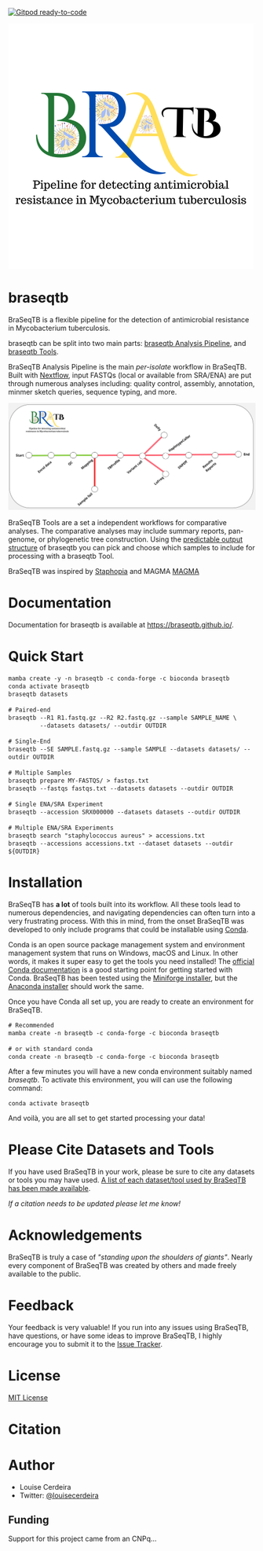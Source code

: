 <!-- [![GitHub release (latest by date)](https://img.shields.io/github/v/release/braseqtb/braseqtb)](https://github.com/braseqtb/braseqtb/releases) -->
<!-- [![Anaconda-Server Badge](https://anaconda.org/bioconda/braseqtb/badges/downloads.svg)](https://anaconda.org/bioconda/braseqtb) -->
[![Gitpod ready-to-code](https://img.shields.io/badge/Gitpod-ready--to--code-908a85?logo=gitpod)](https://gitpod.io/#https://github.com/braseqtb/braseqtb)

![braseqtb Logo](data/braseqtb-logo.png)

# braseqtb
BraSeqTB is a flexible pipeline for the detection of antimicrobial resistance in Mycobacterium tuberculosis.

braseqtb can be split into two main parts:
[braseqtb Analysis Pipeline](https://braseqtb.github.io/latest/beginners-guide/), and
[braseqtb Tools](https://braseqtb.github.io/latest/braseqtb-tools/).


BraSeqTB Analysis Pipeline is the main *per-isolate* workflow in BraSeqTB. Built with
[Nextflow](https://www.nextflow.io/), input FASTQs (local or available from SRA/ENA)
are put through numerous analyses including: quality control, assembly, annotation,
minmer sketch queries, sequence typing, and more.

![braseqtb Overview](data/braseqtb-workflow.jpg)

BraSeqTB Tools are a set a independent workflows for comparative analyses. The comparative analyses
may include summary reports, pan-genome, or phylogenetic tree construction. Using the
[predictable output structure](https://braseqtb.github.io/latest/full-guide/) of braseqtb you can
pick and choose which samples to include for processing with a braseqtb Tool.

BraSeqTB was inspired by [Staphopia](https://staphopia.github.io/) and MAGMA [MAGMA](https://github.com/TORCH-Consortium/MAGMA?tab=readme-ov-file#Prerequisites) 

# Documentation
Documentation for braseqtb is available at https://braseqtb.github.io/.

# Quick Start
```
mamba create -y -n braseqtb -c conda-forge -c bioconda braseqtb
conda activate braseqtb
braseqtb datasets

# Paired-end
braseqtb --R1 R1.fastq.gz --R2 R2.fastq.gz --sample SAMPLE_NAME \
         --datasets datasets/ --outdir OUTDIR

# Single-End
braseqtb --SE SAMPLE.fastq.gz --sample SAMPLE --datasets datasets/ --outdir OUTDIR

# Multiple Samples
braseqtb prepare MY-FASTQS/ > fastqs.txt
braseqtb --fastqs fastqs.txt --datasets datasets --outdir OUTDIR

# Single ENA/SRA Experiment
braseqtb --accession SRX000000 --datasets datasets --outdir OUTDIR

# Multiple ENA/SRA Experiments
braseqtb search "staphylococcus aureus" > accessions.txt
braseqtb --accessions accessions.txt --dataset datasets --outdir ${OUTDIR}
```

# Installation
BraSeqTB has **a lot** of tools built into its workflow. All these tools
lead to numerous dependencies, and navigating dependencies can often turn into a very
frustrating process. With this in mind, from the onset BraSeqTB was developed to only
include programs that could be installable using [Conda](https://conda.io/en/latest/).

Conda is an open source package management system and environment management system that runs
on Windows, macOS and Linux. In other words, it makes it super easy to get the tools you need
installed! The [official Conda documentation](https://conda.io/projects/conda/en/latest/user-guide/install/index.html)
is a good starting point for getting started with Conda. BraSeqTB has been tested using the
[Miniforge installer](https://github.com/conda-forge/miniforgel), but the
[Anaconda installer](https://www.anaconda.com/distribution/) should work the same.

Once you have Conda all set up, you are ready to create an environment for BraSeqTB.

```
# Recommended
mamba create -n braseqtb -c conda-forge -c bioconda braseqtb

# or with standard conda
conda create -n braseqtb -c conda-forge -c bioconda braseqtb
```

After a few minutes you will have a new conda environment suitably named *braseqtb*. To
activate this environment, you will can use the following command:

```
conda activate braseqtb
```

And voilà, you are all set to get started processing your data!

# Please Cite Datasets and Tools
If you have used BraSeqTB in your work, please be sure to cite any datasets or tools you may
have used. [A list of each dataset/tool used by BraSeqTB has been made available](https://braseqtb.github.io/latest/impact-and-outreach/acknowledgements/). 

*If a citation needs to be updated please let me know!*

# Acknowledgements
BraSeqTB is truly a case of *"standing upon the shoulders of giants"*. Nearly every component
of BraSeqTB was created by others and made freely available to the public.

# Feedback
Your feedback is very valuable! If you run into any issues using BraSeqTB, have questions, or have some ideas to improve BraSeqTB, I highly encourage you to submit it to the [Issue Tracker](https://github.com/braseqtb/braseqtb/issues).

# License
[MIT License](https://raw.githubusercontent.com/braseqtb/braseqtb/master/LICENSE)

# Citation

# Author

* Louise Cerdeira
* Twitter: [@louisecerdeira](https://twitter.com/louisecerdeira)

<!-- * Naila
* Twitter: [@](https://twitter.com/)

* Ana Márcia Guimarães
* Twitter: [@anaguimaraes](https://twitter.com/) -->

## Funding

Support for this project came from an CNPq...